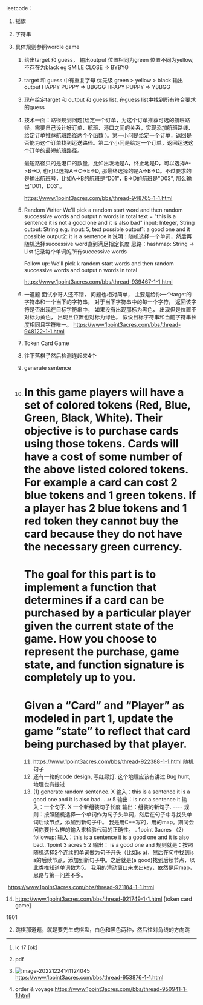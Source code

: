 leetcode：

1. 摇旗

2. 字符串

3. 具体规则参照wordle game
   1. 给出target 和 guess， 输出output  位置相同为green 位置不同为yellow, 不存在为black
       eg
       SMILE CLOSE => BYBYG

   2. target 和 guess 中有重复字母 优先级 green > yellow > black 输出output
       HAPPY PUPPY => BBGGG
       HPAPY PUPPY  => YBBGG

   3. 现在给定target 和 output 和 guess list,  在guess list中找到所有符合要求的guess

   4. 技术一面：路径规划问题(给定一个订单，为这个订单推荐可选的航班路径。需要自己设计好订单、航班、港口之间的关系，实现添加航班路线、给定订单推荐航班路径两个个函数 )。第一小问是给定一个订单，返回是否能为这个订单找到运送路径。第二个小问是给定一个订单，返回运送这个订单的最短航班路径。

      最短路径只的是港口的数量，比如出发地是A，终止地是D，可以选择A->B->D, 也可以选择A->C->E->D, 那最终选择的是A->B->D。不过要求的是输出航班号，比如A->B的航班是“D01”，B->D的航班是"D03", 那么输出"D01、D03"。

      https://www.1point3acres.com/bbs/thread-948765-1-1.html

   5. Random Writer
      We'll pick a random start word and then random successive words and output n words in total
      text = "this is a sentence it is not a good one and it is also bad"
      input: Integer, String
      output: String
      e.g. input: 5, text
        possible output1: a good one and it
        possible output2: it is a sentence it
      说明：随机选择一个单词，然后再随机选择successive word直到满足指定长度
      思路：hashmap: String -> List<String> 记录每个单词的所有successive words

      Follow up:
      We'll pick k random start words and then random successive words and output n words in total

      https://www.1point3acres.com/bbs/thread-939467-1-1.html

   6. 一道题
      面试小哥人还不错， 问题也相对简单， 主要是给你一个target的字符串和一个当下的字符串， 对于当下字符串中的每一个字符， 返回该字符是否出现在目标字符串中， 如果没有出现那标为黑色， 出现但是位置不对标为黄色， 出现且位置也对标为绿色。 假设目标字符串和当前字符串长度相同且字符唯一。
      https://www.1point3acres.com/bbs/thread-948122-1-1.html

   7. Token Card Game

   8. 往下落棋子然后检测连起来4个

   9. generate sentence

   10. # In this game players will have a set of colored tokens (Red, Blue, Green, Black, White). Their objective is to purchase cards using those tokens. Cards will have a cost of some number of the above listed colored tokens. For example a card can cost 2 blue tokens and 1 green tokens. If a player has 2 blue tokens and 1 red token they cannot buy the card because they do not have the necessary green currency.
       # The goal for this part is to implement a function that determines if a card can be purchased by a particular player given the current state of the game. How you choose to represent the purchase,  ga‍‍‍‍‌‍‍‌‌‌‍‍‌‌‌‌‌‌‌‌me state, and function signature is completely up to you.
       # Given a “Card” and “Player” as modeled in part 1, update the game “state” to reflect that card being purchased by that player.

       11. https://www.1point3acres.com/bbs/thread-922388-1-1.html 随机句子
       12. 还有一轮的code design, 写红绿灯. 这个地理应该有讲过
           Bug hunt, 地理也有提过
       13. (1) generate random sentence. Χ
           输入：this is a sentence it is a good one and it is also bad.
           . .и
           5
           输出：is not a sentence it
           输入：一个句子. Χ
           一个新组装句子长度
           输出：组装的新句子. ----
           规则：按照随机选择一个单词作为句子头单词，然后在句子中寻找头单词后续节点，添加到新句子中。
           我是用C++写的，用的map。期间会问你要什么样的输入来检验代码的正确性。
           . 1point 3acres
           （2）followup:
           输入：this is a sentence it is a good one and it is also bad.. 1point 3 acres
           5 2
           输出： is a good one and
           规则就是：按照随机选择2个连续的单词做为句子开头（比如is a)，然后在句中找到is a的后续节点，添加到新句子中。之后就是(a good)找到后续节点，以此类推知道单词数为5。
           我用的滑动窗口来求出key，依然是用map，思路与第一问差不多。

​	                  https://www.1point3acres.com/bbs/thread-921184-1-1.html

14. https://www.1point3acres.com/bbs/thread-921749-1-1.html [token card game]





1801

2. 跳棋那道题，就是要先生成棋盘，白色和黑色两种，然后往对角线的方向跳

-----

1. lc 17 [ok]
2. pdf
3. ![image-20221224141124045](C:\Users\陈浩哲\Desktop\rush\flexport\img\题目\image-20221224141124045.png)https://www.1point3acres.com/bbs/thread-953876-1-1.html

4. order & voyage:https://www.1point3acres.com/bbs/thread-950941-1-1.html



